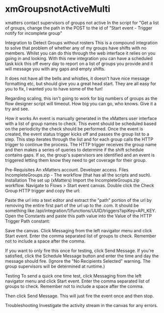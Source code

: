 # xmGroupsnotActiveMulti
xmatters contact supervisors of groups not active
In the script for "Get a list of groups, change the path in the POST to the id of "Start event - Trigger notify for incomplete group"

Integration to Detect Groups without rosters
This is a compound integration to solve that problem of whether any of my groups have shifts with no members. Whilst you can do this through the web interface it relies on you going in and looking. With this new integration you can have a scheduled task kick this off every day to report on a list of groups you provide and it will message you with any gaps and empty shifts.

It does not have all the bells and whistles, it doesn't have nice message formatting etc, but should give you a great head start. They are all easy for you to fix, I wanted you to have some of the fun!

Regarding scaling, this isn't going to work for big numbers of groups as the flow designer script will timeout. How big you can go, who knows. Give it a try and see.


How it works
An event is manually generated in the xMatters user interface with a list of group names to check. This event should be scheduled based on the periodicity the check should be performed. Once the event is created, the event status trigger kicks off and passes the group list to a step. This step iterates through the list and for each group calls the HTTP trigger to continue the process. The HTTP trigger receives the group name and then makes a series of queries to determine if the shift schedule contains gaps. If so, the group's supervisors are identified and an event is triggered letting them know they need to get coverage for their group.

Pre-Requisites
An xMatters account.
Developer access.
Files
IncompleteGroups.zip - The workflow (that has all the scripts and such).
Installation
The set up (xMatters)
Import the IncompleteGroups.zip workflow.
Navigate to Flows > Start event canvas.
Double click the Check Group HTTP trigger and copy the url:

Paste the url into a text editor and extract the "path" portion of the url by removing the entire first part of the url up to the .com. It should be something like /api/integration/1/functions/UUID/triggers?apiKey=API_KEY.
Open the Constants and paste this path value into the Value of the HTTP Trigger Path constant:

Save the canvas.
Click Messaging from the left navigator menu and click Start event. Enter the comma separated list of groups to check. Remember not to include a space after the comma.

If you want to only fire this once for testing, click Send Message. If you're satisfied, click the Schedule Message button and enter the time and day the message should fire. (Ignore the "No Recipients Selected" warning. The group supervisors will be determined at runtime.)

Testing
To send a quick one time test, click Messaging from the left navigator menu and click Start event. Enter the comma separated list of groups to check. Remember not to include a space after the comma.


Then click Send Message. This will just fire the event once and then stop.

Troubleshooting
Investigate the activity stream in the canvas for any errors.
